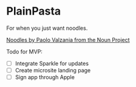 # PlainPasta

For when you just want noodles.

[Noodles by Paolo Valzania from the Noun Project](https://thenounproject.com/search/?q=noodle&i=1681744)

Todo for MVP:

- [ ] Integrate Sparkle for updates
- [ ] Create microsite landing page
- [ ] Sign app through Apple
